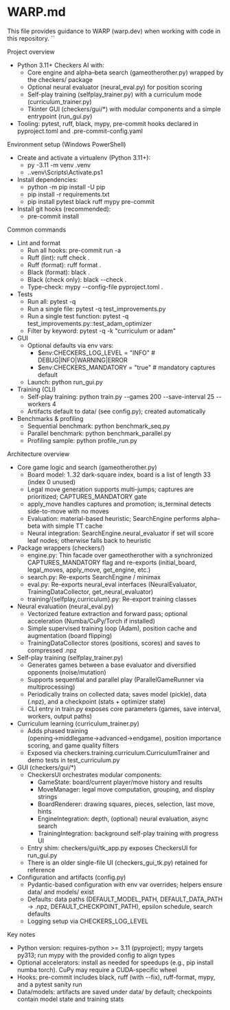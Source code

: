 # WARP.md

This file provides guidance to WARP (warp.dev) when working with code in this repository.
``

Project overview
- Python 3.11+ Checkers AI with:
  - Core engine and alpha–beta search (gameotherother.py) wrapped by the checkers/ package
  - Optional neural evaluator (neural_eval.py) for position scoring
  - Self-play training (selfplay_trainer.py) with a curriculum mode (curriculum_trainer.py)
  - Tkinter GUI (checkers/gui/*) with modular components and a simple entrypoint (run_gui.py)
- Tooling: pytest, ruff, black, mypy, pre-commit hooks declared in pyproject.toml and .pre-commit-config.yaml

Environment setup (Windows PowerShell)
- Create and activate a virtualenv (Python 3.11+):
  - py -3.11 -m venv .venv
  - .\.venv\Scripts\Activate.ps1
- Install dependencies:
  - python -m pip install -U pip
  - pip install -r requirements.txt
  - pip install pytest black ruff mypy pre-commit
- Install git hooks (recommended):
  - pre-commit install

Common commands
- Lint and format
  - Run all hooks: pre-commit run -a
  - Ruff (lint): ruff check .
  - Ruff (format): ruff format .
  - Black (format): black .
  - Black (check only): black --check .
  - Type-check: mypy --config-file pyproject.toml .
- Tests
  - Run all: pytest -q
  - Run a single file: pytest -q test_improvements.py
  - Run a single test function: pytest -q test_improvements.py::test_adam_optimizer
  - Filter by keyword: pytest -q -k "curriculum or adam"
- GUI
  - Optional defaults via env vars:
    - $env:CHECKERS_LOG_LEVEL = "INFO"   # DEBUG|INFO|WARNING|ERROR
    - $env:CHECKERS_MANDATORY = "true"   # mandatory captures default
  - Launch: python run_gui.py
- Training (CLI)
  - Self-play training: python train.py --games 200 --save-interval 25 --workers 4
  - Artifacts default to data/ (see config.py); created automatically
- Benchmarks & profiling
  - Sequential benchmark: python benchmark_seq.py
  - Parallel benchmark: python benchmark_parallel.py
  - Profiling sample: python profile_run.py

Architecture overview
- Core game logic and search (gameotherother.py)
  - Board model: 1..32 dark-square index, board is a list of length 33 (index 0 unused)
  - Legal move generation supports multi-jumps; captures are prioritized; CAPTURES_MANDATORY gate
  - apply_move handles captures and promotion; is_terminal detects side-to-move with no moves
  - Evaluation: material-based heuristic; SearchEngine performs alpha–beta with simple TT cache
  - Neural integration: SearchEngine.neural_evaluator if set will score leaf nodes; otherwise falls back to heuristic
- Package wrappers (checkers/)
  - engine.py: Thin facade over gameotherother with a synchronized CAPTURES_MANDATORY flag and re-exports (initial_board, legal_moves, apply_move, get_engine, etc.)
  - search.py: Re-exports SearchEngine / minimax
  - eval.py: Re-exports neural_eval interfaces (NeuralEvaluator, TrainingDataCollector, get_neural_evaluator)
  - training/{selfplay,curriculum}.py: Re-export training classes
- Neural evaluation (neural_eval.py)
  - Vectorized feature extraction and forward pass; optional acceleration (Numba/CuPy/Torch if installed)
  - Simple supervised training loop (Adam), position cache and augmentation (board flipping)
  - TrainingDataCollector stores (positions, scores) and saves to compressed .npz
- Self-play training (selfplay_trainer.py)
  - Generates games between a base evaluator and diversified opponents (noise/mutation)
  - Supports sequential and parallel play (ParallelGameRunner via multiprocessing)
  - Periodically trains on collected data; saves model (pickle), data (.npz), and a checkpoint (stats + optimizer state)
  - CLI entry in train.py exposes core parameters (games, save interval, workers, output paths)
- Curriculum learning (curriculum_trainer.py)
  - Adds phased training (opening→middlegame→advanced→endgame), position importance scoring, and game quality filters
  - Exposed via checkers.training.curriculum.CurriculumTrainer and demo tests in test_curriculum.py
- GUI (checkers/gui/*)
  - CheckersUI orchestrates modular components:
    - GameState: board/current player/move history and results
    - MoveManager: legal move computation, grouping, and display strings
    - BoardRenderer: drawing squares, pieces, selection, last move, hints
    - EngineIntegration: depth, (optional) neural evaluation, async search
    - TrainingIntegration: background self-play training with progress UI
  - Entry shim: checkers/gui/tk_app.py exposes CheckersUI for run_gui.py
  - There is an older single-file UI (checkers_gui_tk.py) retained for reference
- Configuration and artifacts (config.py)
  - Pydantic-based configuration with env var overrides; helpers ensure data/ and models/ exist
  - Defaults: data paths (DEFAULT_MODEL_PATH, DEFAULT_DATA_PATH → .npz, DEFAULT_CHECKPOINT_PATH), epsilon schedule, search defaults
  - Logging setup via CHECKERS_LOG_LEVEL

Key notes
- Python version: requires-python >= 3.11 (pyproject); mypy targets py313; run mypy with the provided config to align types
- Optional accelerators: install as needed for speedups (e.g., pip install numba torch). CuPy may require a CUDA-specific wheel
- Hooks: pre-commit includes black, ruff (with --fix), ruff-format, mypy, and a pytest sanity run
- Data/models: artifacts are saved under data/ by default; checkpoints contain model state and training stats
